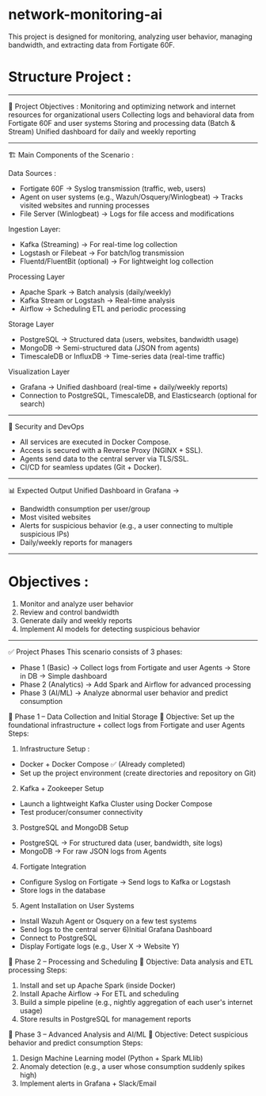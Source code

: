 # network-monitoring-ai
This project is designed for monitoring, analyzing user behavior, managing bandwidth, and extracting data from Fortigate 60F.


# Structure Project :

------------------------------------------------------


🎯 Project Objectives :
Monitoring and optimizing network and internet resources for organizational users
Collecting logs and behavioral data from Fortigate 60F and user systems
Storing and processing data (Batch & Stream)
Unified dashboard for daily and weekly reporting

------------------------------------------------------

🏗️ Main Components of the Scenario :

Data Sources :
- Fortigate 60F → Syslog transmission (traffic, web, users)
- Agent on user systems (e.g., Wazuh/Osquery/Winlogbeat) → Tracks visited websites and running processes
- File Server (Winlogbeat) → Logs for file access and modifications
    
Ingestion Layer:
- Kafka (Streaming) → For real-time log collection
- Logstash or Filebeat → For batch/log transmission
- Fluentd/FluentBit (optional) → For lightweight log collection
    
Processing Layer
- Apache Spark → Batch analysis (daily/weekly)
- Kafka Stream or Logstash → Real-time analysis
- Airflow → Scheduling ETL and periodic processing
    
Storage Layer
- PostgreSQL → Structured data (users, websites, bandwidth usage)
- MongoDB → Semi-structured data (JSON from agents)
- TimescaleDB or InfluxDB → Time-series data (real-time traffic)
    
Visualization Layer
- Grafana → Unified dashboard (real-time + daily/weekly reports)
- Connection to PostgreSQL, TimescaleDB, and Elasticsearch (optional for search)

------------------------------------------------------

🔐 Security and DevOps
  - All services are executed in Docker Compose.
  - Access is secured with a Reverse Proxy (NGINX + SSL).
  - Agents send data to the central server via TLS/SSL.
  - CI/CD for seamless updates (Git + Docker).

------------------------------------------------------

📊 Expected Output
Unified Dashboard in Grafana →
  - Bandwidth consumption per user/group
  - Most visited websites
  - Alerts for suspicious behavior (e.g., a user connecting to multiple suspicious IPs)
  - Daily/weekly reports for managers

------------------------------------------------------

# Objectives :
  1) Monitor and analyze user behavior
  2) Review and control bandwidth
  3) Generate daily and weekly reports
  4) Implement AI models for detecting suspicious behavior

------------------------------------------------------

✅ Project Phases
This scenario consists of 3 phases:
  - Phase 1 (Basic) → Collect logs from Fortigate and user Agents → Store in DB → Simple dashboard
  - Phase 2 (Analytics) → Add Spark and Airflow for advanced processing
  - Phase 3 (AI/ML) → Analyze abnormal user behavior and predict consumption


🚀 Phase 1 – Data Collection and Initial Storage
🎯 Objective: Set up the foundational infrastructure + collect logs from Fortigate and user Agents
Steps:
1) Infrastructure Setup :
- Docker + Docker Compose ✅ (Already completed)
- Set up the project environment (create directories and repository on Git)
2) Kafka + Zookeeper Setup
- Launch a lightweight Kafka Cluster using Docker Compose
- Test producer/consumer connectivity
3) PostgreSQL and MongoDB Setup
- PostgreSQL → For structured data (user, bandwidth, site logs)
- MongoDB → For raw JSON logs from Agents
4) Fortigate Integration
- Configure Syslog on Fortigate → Send logs to Kafka or Logstash
- Store logs in the database
5) Agent Installation on User Systems
- Install Wazuh Agent or Osquery on a few test systems
- Send logs to the central server
6)Initial Grafana Dashboard
- Connect to PostgreSQL
- Display Fortigate logs (e.g., User X → Website Y)


🚀 Phase 2 – Processing and Scheduling
🎯 Objective: Data analysis and ETL processing
Steps:
1) Install and set up Apache Spark (inside Docker)
2) Install Apache Airflow → For ETL and scheduling
3) Build a simple pipeline (e.g., nightly aggregation of each user's internet usage)
4) Store results in PostgreSQL for management reports

🚀 Phase 3 – Advanced Analysis and AI/ML
🎯 Objective: Detect suspicious behavior and predict consumption
Steps:
1) Design Machine Learning model (Python + Spark MLlib)
2) Anomaly detection (e.g., a user whose consumption suddenly spikes high)
3) Implement alerts in Grafana + Slack/Email

